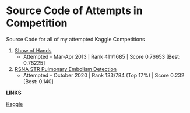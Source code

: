 # Source Code of Attempts in Competition
Source Code for all of my attempted Kaggle Competitions

1) [Show of Hands](https://www.kaggle.com/c/the-analytics-edge-mit-15-071x)
    - Attempted - Mar-Apr 2013 | Rank 411/1685 | Score 0.76653 [Best: 0.78225]
2) [RSNA STR Pulmonary Embolism Detection](https://www.kaggle.com/c/rsna-str-pulmonary-embolism-detection/)
    - Attempted - October 2020 | Rank 133/784 (Top 17%) | Score 0.232 [Best: 0.140]



**LINKS**

[Kaggle](https://www.kaggle.com/imnishantg)